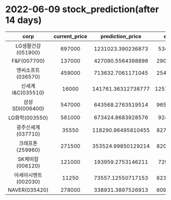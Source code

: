 # 2022-06-09 stock_prediction(after 14 days)

|   corp   |   current_price   |   prediction_price   |   expected_profit   |
|:--------:|:-----------------:|:--------------------:|:-------------------:|
|LG생활건강(051900)|697000|1231023.390236873|534023.390236873|
|F&F(007700)|137000|427090.5564398898|290090.5564398898|
|엔씨소프트(036570)|459000|713632.7061171045|254632.7061171045|
|신세계 I&C(035510)|16000|141761.36312738777|125761.36312738777|
|삼성SDI(006400)|547000|643568.2763519514|96568.27635195141|
|LG화학(003550)|581000|673424.8683928576|92424.8683928576|
|광주신세계(037710)|35550|118290.96495810455|82740.96495810455|
|크래프톤(259960)|271500|353524.99850129214|82024.99850129214|
|SK케미칼(006120)|121000|193959.2753146211|72959.2753146211|
|아세아시멘트(002030)|11250|73557.12550717153|62307.12550717153|
|NAVER(035420)|278000|338931.3897526913|60931.38975269132|
